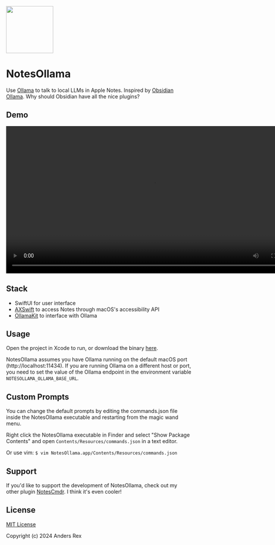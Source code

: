 <img width="128" src="notesollama-icon.png" />

# NotesOllama

Use [Ollama](https://ollama.com) to talk to local LLMs in Apple Notes. Inspired by [Obsidian Ollama](https://github.com/hinterdupfinger/obsidian-ollama). Why should Obsidian have all the nice plugins?

## Demo

<video width="800" src="https://github.com/andersrex/notesollama/assets/1891619/d289d5b3-1e30-4aa3-a34a-fd2a6fa888d0"></video>

## Stack

- SwiftUI for user interface
- [AXSwift](https://github.com/tmandry/AXSwift) to access Notes through macOS's accessibility API
- [OllamaKit](https://github.com/kevinhermawan/OllamaKit) to interface with Ollama

## Usage

Open the project in Xcode to run, or download the binary [here](https://smallest.app/notesollama).

NotesOllama assumes you have Ollama running on the default macOS port (http://localhost:11434). If you are running Ollama on a different host or port, you need to set the value of the Ollama endpoint in the environment variable `NOTESOLLAMA_OLLAMA_BASE_URL`.

## Custom Prompts

You can change the default prompts by editing the commands.json file inside the NotesOllama executable and restarting from the magic wand menu.

Right click the NotesOllama executable in Finder and select "Show Package Contents" and open `Contents/Resources/commands.json` in a text editor.

Or use vim: `$ vim NotesOllama.app/Contents/Resources/commands.json`

## Support

If you'd like to support the development of NotesOllama, check out my other plugin [NotesCmdr](https://smallest.app/notescmdr). I think it's even cooler!

## License

[MIT License](LICENSE)

Copyright (c) 2024 Anders Rex

